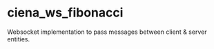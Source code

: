 # ciena_ws_fibonacci
Websocket implementation to pass messages between client &amp; server entities.
